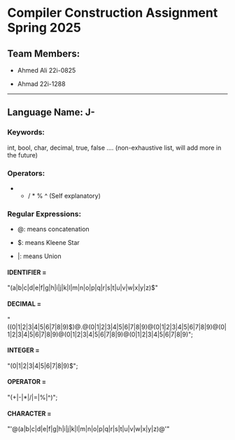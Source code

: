 # Compiler Construction Assignment Spring 2025 

## Team Members:

* Ahmed Ali 22i-0825

* Ahmad 22i-1288

-----------------------------------------------

## Language Name: J-

### Keywords:

int, bool, char, decimal, true, false .... (non-exhaustive list, will add more in the future)

### Operators:

+ - / * % ^ (Self explanatory)

### Regular Expressions:

- @: means concatenation

- $: means Kleene Star

- |: means Union

#### IDENTIFIER = 
"(a|b|c|d|e|f|g|h|i|j|k|l|m|n|o|p|q|r|s|t|u|v|w|x|y|z)$"


#### DECIMAL = 
"((0|1|2|3|4|5|6|7|8|9)$)@.@(0|1|2|3|4|5|6|7|8|9)@(0|1|2|3|4|5|6|7|8|9)@(0|1|2|3|4|5|6|7|8|9)@(0|1|2|3|4|5|6|7|8|9)@(0|1|2|3|4|5|6|7|8|9)";


#### INTEGER = 
"(0|1|2|3|4|5|6|7|8|9)$";


#### OPERATOR = 
"(+|-|*|/|=|%|^)";


#### CHARACTER = 
"'@(a|b|c|d|e|f|g|h|i|j|k|l|m|n|o|p|q|r|s|t|u|v|w|x|y|z)@'"
  

